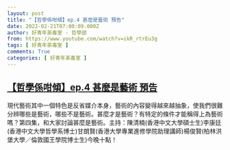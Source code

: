 ```yaml
---
layout: post
title: "【哲學係咁傾】ep.4 甚麼是藝術 預告"
date: 2022-02-21T07:00:09.000Z
author: 好青年荼毒室 - 哲學部
from: https://www.youtube.com/watch?v=ikR_rtrEu3g
tags: [ 好青年荼毒室 ]
comments: True
categories: [ 好青年荼毒室 ]
---
```

<!--1645426809000-->
[【哲學係咁傾】ep.4 甚麼是藝術 預告](https://www.youtube.com/watch?v=ikR_rtrEu3g)
------

<div>
現代藝術其中一個特色是反省媒介本身，藝術的內容變得越來越抽象，使我們很難分辨哪些是藝術，哪些不是藝術。甚麼才是藝術？有特定的條件才能稱得上為藝術嗎？第四集，和大家討論甚麼是藝術。主持：陳清楠(香港中文大學碩士生)李康廷(香港中文大學哲學系博士)甘朗賢(香港大學專業進修學院助理講師)楊俊賢(柏林洪堡大學／倫敦國王學院博士生)今晚十點！
</div>
